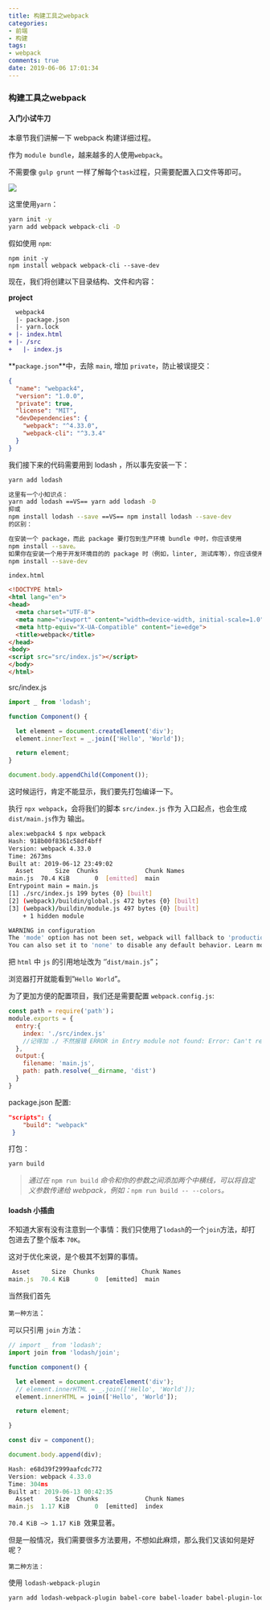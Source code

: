 ```yaml
---
title: 构建工具之webpack
categories:
- 前端
- 构建
tags:
- webpack
comments: true
date: 2019-06-06 17:01:34
---
```

### 构建工具之webpack

#### 入门小试牛刀

本章节我们讲解一下 webpack 构建详细过程。

作为 `module bundle`，越来越多的人使用`webpack`。

不需要像 `gulp grunt` 一样了解每个`task`过程，只需要配置入口文件等即可。

![](/images/webpack.jpg)

这里使用`yarn`：

```bash
yarn init -y
yarn add webpack webpack-cli -D
```

假如使用 `npm`:

```shell
npm init -y
npm install webpack webpack-cli --save-dev
```

现在，我们将创建以下目录结构、文件和内容：

**project**

```diff
  webpack4
  |- package.json
  |- yarn.lock
+ |- index.html
+ |- /src
+   |- index.js
```

**`package.json`**中，去除 `main`, 增加 `private`，防止被误提交：

```json
{
  "name": "webpack4",
  "version": "1.0.0",
  "private": true,
  "license": "MIT",
  "devDependencies": {
    "webpack": "^4.33.0",
    "webpack-cli": "^3.3.4"
  }
}
```

我们接下来的代码需要用到 lodash ，所以事先安装一下：

```bash
yarn add lodash

这里有一个小知识点：
yarn add lodash ==VS== yarn add lodash -D
抑或
npm install lodash --save ==VS== npm install lodash --save-dev
的区别：

在安装一个 package，而此 package 要打包到生产环境 bundle 中时，你应该使用
npm install --save。
如果你在安装一个用于开发环境目的的 package 时（例如，linter, 测试库等），你应该使用
npm install --save-dev

```

`index.html`

```html
<!DOCTYPE html>
<html lang="en">
<head>
  <meta charset="UTF-8">
  <meta name="viewport" content="width=device-width, initial-scale=1.0">
  <meta http-equiv="X-UA-Compatible" content="ie=edge">
  <title>webpack</title>
</head>
<body>
<script src="src/index.js"></script>
</body>
</html>
```

src/index.js

```javascript
import _ from 'lodash';

function Component() {

  let element = document.createElement('div');
  element.innerText = _.join(['Hello', 'World']);

  return element;
}

document.body.appendChild(Component());
```

这时候运行，肯定不能显示，我们要先打包编译一下。

执行 `npx webpack`，会将我们的脚本 `src/index.js` 作为 入口起点，也会生成 `dist/main.js`作为 输出。

```bash
alex:webpack4 $ npx webpack
Hash: 918b00f8361c58df4bff
Version: webpack 4.33.0
Time: 2673ms
Built at: 2019-06-12 23:49:02
  Asset      Size  Chunks             Chunk Names
main.js  70.4 KiB       0  [emitted]  main
Entrypoint main = main.js
[1] ./src/index.js 199 bytes {0} [built]
[2] (webpack)/buildin/global.js 472 bytes {0} [built]
[3] (webpack)/buildin/module.js 497 bytes {0} [built]
    + 1 hidden module

WARNING in configuration
The 'mode' option has not been set, webpack will fallback to 'production' for this value. Set 'mode' option to 'development' or 'production' to enable defaults for each environment.
You can also set it to 'none' to disable any default behavior. Learn more: https://webpack.js.org/configuration/mode/
```

把 `html` 中 `js` 的引用地址改为 ‘’`dist/main.js`”；

浏览器打开就能看到“`Hello World`”。

为了更加方便的配置项目，我们还是需要配置 `webpack.config.js`:

```javascript
const path = require('path')；
module.exports = {
  entry:{
    index: './src/index.js'
    //记得加 ./ 不然报错 ERROR in Entry module not found: Error: Can't resolve 'src/index.js' in '/webpack4'
  },
  output:{
    filename: 'main.js',
    path: path.resolve(__dirname, 'dist')
  }
}
```

package.json 配置:

```json
"scripts": {
    "build": "webpack"
 }
```

打包：

```bash
yarn build
```

> *通过在* `npm run build` *命令和你的参数之间添加两个中横线，可以将自定义参数传递给 webpack，例如：*`npm run build -- --colors`*。*



#### loadsh 小插曲

不知道大家有没有注意到一个事情：我们只使用了`lodash`的一个`join`方法，却打包进去了整个版本  `70K`。

这对于优化来说，是个极其不划算的事情。

```javascript
 Asset      Size  Chunks             Chunk Names
main.js  70.4 KiB       0  [emitted]  main
```

当然我们首先

`第一种方法`：

可以只引用 `join` 方法：

```javascript
// import _ from 'lodash';
import join from 'lodash/join';

function component() {

  let element = document.createElement('div');
  // element.innerHTML = _.join(['Hello', 'World']);
  element.innerHTML = join(['Hello', 'World']);

  return element;

}

const div = component();

document.body.append(div);
```



```javascript
Hash: e68d39f2999aafcdc772
Version: webpack 4.33.0
Time: 304ms
Built at: 2019-06-13 00:42:35
  Asset      Size  Chunks             Chunk Names
main.js  1.17 KiB       0  [emitted]  index
```

`70.4 KiB —> 1.17 KiB `效果显著。

但是一般情况，我们需要很多方法要用，不想如此麻烦，那么我们又该如何是好呢？

`第二种方法：`

使用 `lodash-webpack-plugin`

```bash
yarn add lodash-webpack-plugin babel-core babel-loader babel-plugin-lodash babel-preset-env
```
